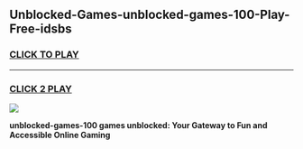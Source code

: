 
## Unblocked-Games-unblocked-games-100-Play-Free-idsbs
<h3>
<a href="https://premium76.site?title=unblocked-games-100&ref=20M">CLICK TO PLAY</a></h3>
<hr>

<h3>
<a href="https://premium76.site?title=unblocked-games-100&ref=20M">CLICK 2 PLAY</a>
  
</h3>

<a href="https://premium76.site?title=unblocked-games-100&ref=19M"><img src="https://clearcache.store/games.png"></a>


**unblocked-games-100 games unblocked: Your Gateway to Fun and Accessible Online Gaming**
